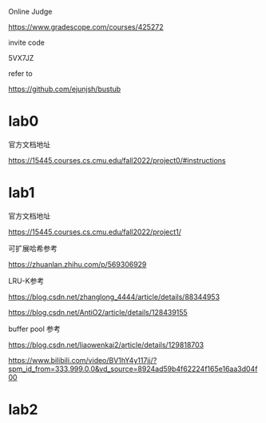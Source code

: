 Online Judge

https://www.gradescope.com/courses/425272

invite code

5VX7JZ

refer to

https://github.com/ejunjsh/bustub
# lab0
官方文档地址

https://15445.courses.cs.cmu.edu/fall2022/project0/#instructions

# lab1
官方文档地址

https://15445.courses.cs.cmu.edu/fall2022/project1/

可扩展哈希参考

https://zhuanlan.zhihu.com/p/569306929

LRU-K参考

https://blog.csdn.net/zhanglong_4444/article/details/88344953

https://blog.csdn.net/AntiO2/article/details/128439155

buffer pool 参考

https://blog.csdn.net/liaowenkai2/article/details/129818703

https://www.bilibili.com/video/BV1hY4y117jj/?spm_id_from=333.999.0.0&vd_source=8924ad59b4f62224f165e16aa3d04f00

# lab2
